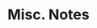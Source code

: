 ---
title: Misc. Notes
menu:
  notes:
    name: Misc. Notes
    identifier: notes-misc
    weight: 20
---